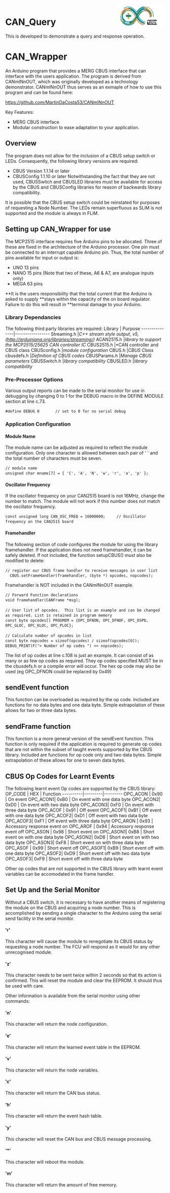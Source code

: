<img align="right" src="arduino_cbus_logo.png"  width="150" height="75">

# CAN_Query

This is developed to demonstrate a query and response operation.

# CAN_Wrapper

An Arduino program that provides a MERG CBUS interface that can interface with the users
application.  The program is derived from CANmINnOUT, which was originally developed as
a technology demonstrator. CANmINnOUT thus serves as an exmaple of how to use this program
and can be found here:

https://github.com/MartinDaCosta53/CANmINnOUT

Key Features:
- MERG CBUS interface
- Modular construction to ease adaptation to your application.

## Overview

The program does not allow for the inclusion of a CBUS setup switch or LEDs. Consequently,
the following library versions are required:
- CBUS Version 1.1.14 or later
- CBUSConfig 1.1.10 or later
Notwithstanding the fact that they are not used, CBUSSwitch and CBUSLED libraries must be 
available for access by the CBUS and CBUSConfig libraries for reason of backwards library
compatibility.

It is possible that the CBUS setup switch could be reinstated for purposes of requesting a
Node Number.  The LEDs remain superfluous as SLiM is not supported and the module is always
in FLiM.

## Setting up CAN_Wrapper for use

The MCP2515 interface requires five Arduino pins to be allocated. Three of these are fixed
in the architecture of the Arduino processor. One pin must be connected to an interrupt
capable Arduino pin. Thus, the total number of pins available for input or output is:
- UNO  13 pins
- NANO 15 pins (Note that two of these, A6 & A7, are analogue inputs only)
- MEGA 63 pins

**It is the users responsibility that the total current that the Arduino is asked to supply 
**stays within the capacity of the on board regulator.  Failure to do this will result in 
**terminal damage to your Arduino.

### Library Dependancies

The following third party libraries are required:
Library | Purpose
---------------|-----------------
Streaming.h  |*C++ stream style output, v5, (http://arduiniana.org/libraries/streaming/)*
ACAN2515.h   |*library to support the MCP2515/25625 CAN controller IC*
CBUS2515.h   |*CAN controller and CBUS class
CBUSconfig.h |*module configuration*
CBUS.h       |*CBUS Class*
cbusdefs.h   |*Definition of CBUS codes*
CBUSParams.h   |*Manage CBUS parameters*
CBUSSwitch.h   |*library compatibility*
CBUSLED.h      |*library compatibility*

### Pre-Processor Options

Various output reports can be made to the serial monitor for use in debugging by
changing 0 to 1 for the DEBUG macro in the DEFINE MODULE section at line c.73.
```
#define DEBUG 0       // set to 0 for no serial debug
```

### Application Configuration

#### Module Name
The module name can be adjusted as required to reflect the module configuration.  Only one
character is allowed between each pair of ' ' and the total number of characters must be seven.
```
// module name
unsigned char mname[7] = { 'C', 'A', 'N', 'w', 'r', 'a', 'p' };
```

#### Oscillator Frequency
If the oscillator frequency on your CAN2515 board is not 16MHz, change the number to match. The 
module will not work if this number does not match the oscillator frequency.
```
const unsigned long CAN_OSC_FREQ = 16000000;     // Oscillator frequency on the CAN2515 board
```

#### Framehandler
The following section of code configures the module for using the library framehandler. If the
application does not need framehandler, it can be safely deleted. If not included, the function
setupCBUS() must also be modified to delete:
```
// register our CBUS frame handler to receive messages in user list
  CBUS.setFrameHandler(framehandler, (byte *) opcodes, nopcodes);
```
Framehandler is NOT included in the CANmINnOUT example.
```
// Forward Function declarations
void framehandler(CANFrame *msg);

// User list of opcodes.  This list is an example and can be changed as required. List is retained in program memory
const byte opcodes[] PROGMEM = {OPC_DFNON, OPC_DFNOF, OPC_DSPD, OPC_GLOC, OPC_KLOC, OPC_PLOC};

// Calculate number of opcodes in list
const byte nopcodes = sizeof(opcodes) / sizeof(opcodes[0]);
DEBUG_PRINT(F("> Number of op codes ") << nopcodes);
```
The list of op codes at line c.108 is just an example.  It can consist of as many or as few op codes 
as required.  They op codes specified MUST be in the cbusdefs.h or a compile error will occur.
The hex op code may also be used (eg OPC_DFNON could be replaced by 0x49)

## sendEvent function

This function can be overloaded as required by the op code.  Included are functions for no data bytes
and one data byte.  Simple extrapolation of these allows for two or three data bytes.

## sendFrame function

This function is a more general version of the sendEvent function.  This function is only required if 
the application is required to generate op codes that are not within the subset of taught events 
supported by the CBUS library.  Included are functions for op code only and two data bytes.  Simple
extrapolation of these allows for one to seven data bytes.

## CBUS Op Codes for Learnt Events

The following learnt event Op codes are supported by the CBUS library:
OP_CODE | HEX | Function
----------|---------|---------
 OPC_ACON | 0x90 | On event
 OPC_ACON1| 0xB0 | On event with one data byte
 OPC_ACON2| 0xD0 | On event with two data byte
 OPC_ACON3| 0xF0 | On event with three data byte
 OPC_ACOF | 0x91 | Off event
 OPC_ACOF1| 0xB1 | Off event with one data byte
 OPC_ACOF2| 0xD1 | Off event with two data byte
 OPC_ACOF3| 0xF1 | Off event with three data byte
 OPC_ARON | 0x93 | Accessory response event on
 OPC_AROF | 0x94 | Accessory response event off
 OPC_ASON | 0x98 | Short event on
 OPC_ASON1| 0xB8 | Short event on with one data byte
 OPC_ASON2| 0xD8 | Short event on with two data byte
 OPC_ASON3| 0xF8 | Short event on with three data byte
 OPC_ASOF | 0x99 | Short event off
 OPC_ASOF1| 0xB9 | Short event off with one data byte
 OPC_ASOF2| 0xD9 | Short event off with two data byte
 OPC_ASOF3| 0xF9 | Short event off with three data byte

Other op codes that are not supported in the CBUS library with learnt event variables
can be accomodated in the frame handler.
 
## Set Up and the Serial Monitor

Without a CBUS switch, it is necessary to have another means of registering the module on 
the CBUS and acquiring a node number.  This is accomplished by sending a single character to 
the Arduino using the serial send facility in the serial monitor.

#### 'r'
This character will cause the module to renegotiate its CBUS status by requesting a node number.
The FCU will respond as it would for any other unrecognised module.

#### 'z'
This character needs to be sent twice within 2 seconds so that its action is confirmed.
This will reset the module and clear the EEPROM.  It should thus be used with care.

Other information is available from the serial monitor using other commands:

#### 'n'
This character will return the node configuration.

#### 'e'
This character will return the learned event table in the EEPROM.

#### 'v'
This character will return the node variables.

#### 'c'
This character will return the CAN bus status.

#### 'h'
This character will return the event hash table.

#### 'y'
This character will reset the CAN bus and CBUS message processing.

#### '\*'
This character will reboot the module.

#### 'm'
This character will return the amount of free memory. 
 
